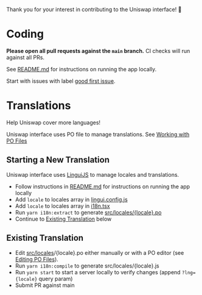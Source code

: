 Thank you for your interest in contributing to the Uniswap interface! 🦄

# Coding

**Please open all pull requests against the `main` branch.**
CI checks will run against all PRs.

See [README.md](https://github.com/Uniswap/uniswap-interface/blob/main/README.md) for instructions on running the app locally.

Start with issues with label [good first issue](https://github.com/Uniswap/uniswap-interface/issues?q=is%3Aopen+is%3Aissue+label%3A%22good+first+issue%22).

# Translations

Help Uniswap cover more languages!

Uniswap interface uses PO file to manage translations. See [Working with PO Files](https://www.gnu.org/software/trans-coord/manual/gnun/html_node/PO-Files.html#PO-Files)

## Starting a New Translation

Uniswap interface uses [LinguiJS](https://lingui.js.org/) to manage locales and translations.

- Follow instructions in [README.md](https://github.com/Uniswap/uniswap-interface/blob/main/README.md) for instructions on running the app locally
- Add `locale` to locales array in [lingui.config.js](https://github.com/Uniswap/uniswap-interface/blob/main/lingui.config.js#L14)
- Add `locale` to locales array in [i18n.tsx](https://github.com/Uniswap/uniswap-interface/blob/main/src/i18n.tsx#L7)
- Run `yarn i18n:extract` to generate [src/locales/{locale}.po](https://github.com/Uniswap/uniswap-interface/tree/main/src/locales)
- Continue to [Existing Translation](#existing-translation) below

## Existing Translation

- Edit [src/locales](https://github.com/Uniswap/uniswap-interface/tree/main/src/locales)/{locale}.po either manually or with a PO editor (see [Editing PO Files](https://www.gnu.org/software/trans-coord/manual/web-trans/html_node/PO-Editors.html)).
- Run `yarn i18n:compile` to generate src/locales/{locale}.js
- Run `yarn start` to start a server locally to verify changes (append `?lng={locale}` query param)
- Submit PR against main
